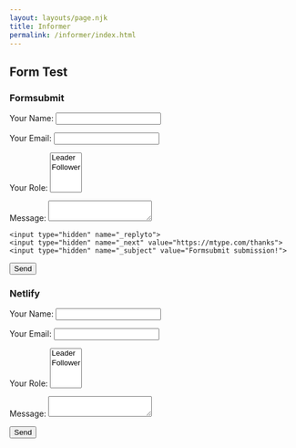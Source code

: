 ```yaml
---
layout: layouts/page.njk
title: Informer
permalink: /informer/index.html
---
```


## Form Test


### Formsubmit

<form action=" https://formsubmit.co/scott@spinlinestudio.com " method="POST">

  <p>
    <label>Your Name: <input type="text" name="name" /></label>   
  </p>
  <p>
    <label>Your Email: <input type="email" name="email" /></label>
  </p>
  <p>
    <label>Your Role: <select name="role[]" multiple>
      <option value="leader">Leader</option>
      <option value="follower">Follower</option>
    </select></label>
  </p>
  <p>
    <label>Message: <textarea name="message"></textarea></label>
  </p>

	<input type="hidden" name="_replyto">
	<input type="hidden" name="_next" value="https://mtype.com/thanks">
	<input type="hidden" name="_subject" value="Formsubmit submission!">
  <p>
    <button type="submit">Send</button>
  </p>

</form>

### Netlify


<form name="contact" method="POST" data-netlify="true" action="/thanks">
  <p>
    <label>Your Name: <input type="text" name="name" /></label>   
  </p>
  <p>
    <label>Your Email: <input type="email" name="email" /></label>
  </p>
  <p>
    <label>Your Role: <select name="role[]" multiple>
      <option value="leader">Leader</option>
      <option value="follower">Follower</option>
    </select></label>
  </p>
  <p>
    <label>Message: <textarea name="message"></textarea></label>
  </p>
  <p>
    <button type="submit">Send</button>
  </p>
</form>
